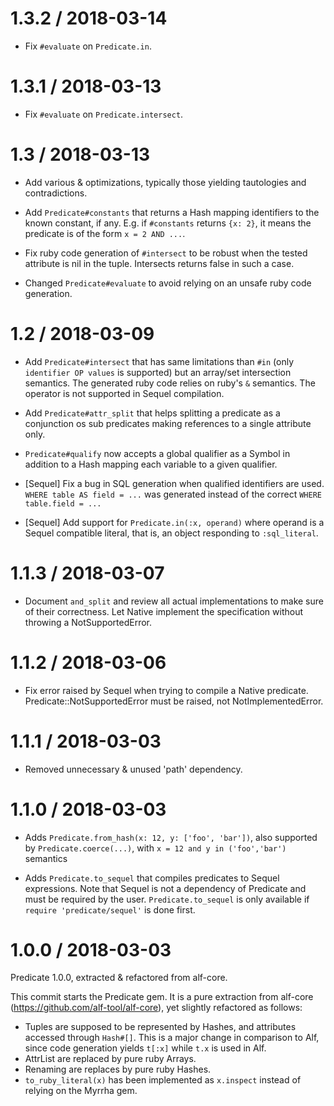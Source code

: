 # 1.3.2 / 2018-03-14

* Fix `#evaluate` on `Predicate.in`.

# 1.3.1 / 2018-03-13

* Fix `#evaluate` on `Predicate.intersect`.

# 1.3 / 2018-03-13

* Add various & optimizations, typically those yielding tautologies
  and contradictions.

* Add `Predicate#constants` that returns a Hash mapping identifiers
  to the known constant, if any. E.g. if `#constants` returns
  `{x: 2}`, it means the predicate is of the form `x = 2 AND ...`.

* Fix ruby code generation of `#intersect` to be robust when the
  tested attribute is nil in the tuple. Intersects returns false in
  such a case.

* Changed `Predicate#evaluate` to avoid relying on an unsafe ruby
  code generation.

# 1.2 / 2018-03-09

* Add `Predicate#intersect` that has same limitations than `#in`
  (only `identifier OP values` is supported) but an array/set
  intersection semantics.
  The generated ruby code relies on ruby's `&` semantics.
  The operator is not supported in Sequel compilation.

* Add `Predicate#attr_split` that helps splitting a predicate as a
  conjunction os sub predicates making references to a single attribute
  only.

* `Predicate#qualify` now accepts a global qualifier as a Symbol in
  addition to a Hash mapping each variable to a given qualifier.

* [Sequel] Fix a bug in SQL generation when qualified identifiers are
  used. `WHERE table AS field = ...` was generated instead of the
  correct `WHERE table.field = ...`

* [Sequel] Add support for `Predicate.in(:x, operand)` where operand
  is a Sequel compatible literal, that is, an object responding to
  `:sql_literal`.

# 1.1.3 / 2018-03-07

* Document `and_split` and review all actual implementations to make sure
  of their correctness. Let Native implement the specification without
  throwing a NotSupportedError.

# 1.1.2 / 2018-03-06

* Fix error raised by Sequel when trying to compile a Native predicate.
  Predicate::NotSupportedError must be raised, not NotImplementedError.

# 1.1.1 / 2018-03-03

* Removed unnecessary & unused 'path' dependency.

# 1.1.0 / 2018-03-03

* Adds `Predicate.from_hash(x: 12, y: ['foo', 'bar'])`, also supported
  by `Predicate.coerce(...)`, with `x = 12 and y in ('foo','bar')`
  semantics

* Adds `Predicate.to_sequel` that compiles predicates to Sequel
  expressions. Note that Sequel is not a dependency of Predicate and
  must be required by the user. `Predicate.to_sequel` is only available
  if `require 'predicate/sequel'` is done first.

# 1.0.0 / 2018-03-03

Predicate 1.0.0, extracted & refactored from alf-core.

This commit starts the Predicate gem. It is a pure extraction from
alf-core (https://github.com/alf-tool/alf-core), yet slightly
refactored as follows:

* Tuples are supposed to be represented by Hashes, and attributes
  accessed through `Hash#[]`. This is a major change in comparison
  to Alf, since code generation yields `t[:x]` while `t.x` is used
  in Alf.
* AttrList are replaced by pure ruby Arrays.
* Renaming are replaces by pure ruby Hashes.
* `to_ruby_literal(x)` has been implemented as `x.inspect` instead
  of relying on the Myrrha gem.

